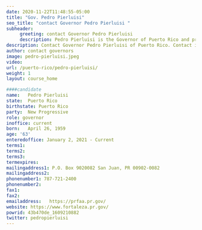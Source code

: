 ```yaml
---
date: 2020-11-22T11:48:55-05:00
title: "Gov. Pedro Pierluisi"
seo_title: "contact Governor Pedro Pierluisi "
subheader:
     greeting: contact Governor Pedro Pierluisi 
     description: Pedro Pierluisi is the Governor of Puerto Rico and presides over the New Progressive Party. He was elected on November 3, 2020. Pierluisi is a lawyer from San Juan with 35 years of experience in the public and private sectors.
description: Contact Governor Pedro Pierluisi of Puerto Rico. Contact information for Pedro Pierluisi includes her email address, phone number, and mailing address.
author: contact governors
image: pedro-pierluisi.jpeg
video:
url: /puerto-rico/pedro-pierluisi/
weight: 1
layout: course_home

####candidate
name:	Pedro Pierluisi
state:	Puerto Rico
birthstate: Puerto Rico
party:	New Progressive
role: governor
inoffice: current
born:	April 26, 1959
age: '63'
enteredoffice: January 2, 2021 - Current 
terms1: 
terms2: 
terms3: 
termexpires:	
mailingaddress1: P.O. Box 9020082 San Juan, PR 00902-0082
mailingaddress2:		
phonenumber1: 787-721-2400
phonenumber2:	
fax1: 
fax2: 
emailaddress:	https://prfaa.pr.gov/
website: https://www.fortaleza.pr.gov/
powrid: 43b470de_1609210882
twitter: pedropierluisi
---
```

